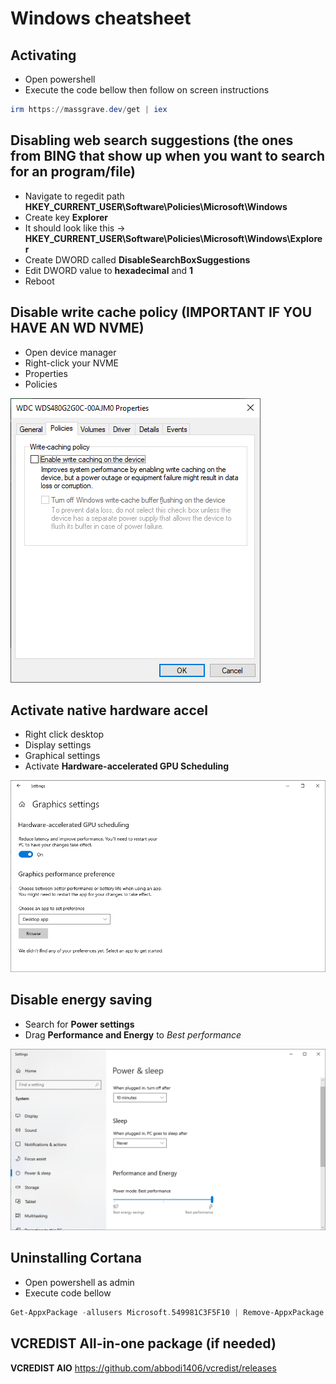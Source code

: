 # Windows cheatsheet

## Activating
- Open powershell
- Execute the code bellow then follow on screen instructions
```powershell
irm https://massgrave.dev/get | iex
```

## Disabling web search suggestions (the ones from BING that show up when you want to search for an program/file)
- Navigate to regedit path **HKEY_CURRENT_USER\Software\Policies\Microsoft\Windows**
- Create key **Explorer**
- It should look like this -> **HKEY_CURRENT_USER\Software\Policies\Microsoft\Windows\Explorer**
- Create DWORD called **DisableSearchBoxSuggestions**
- Edit DWORD value to **hexadecimal** and **1**
- Reboot

## Disable write cache policy (IMPORTANT IF YOU HAVE AN WD NVME)
- Open device manager
- Right-click your NVME
- Properties
- Policies
<img src="https://raw.githubusercontent.com/pedrobartolini/new-windows-guide/main/write-cache.png" width="400">

## Activate native hardware accel
- Right click desktop
- Display settings
- Graphical settings
- Activate **Hardware-accelerated GPU Scheduling**
<img src="https://raw.githubusercontent.com/pedrobartolini/new-windows-guide/main/hardware-accel.png" width="800">

## Disable energy saving
- Search for **Power settings**
- Drag **Performance and Energy** to *Best performance*
<img src="https://raw.githubusercontent.com/pedrobartolini/new-windows-guide/main/power-settings.png" width="800">

## Uninstalling Cortana
- Open powershell as admin
- Execute code bellow
```powershell
Get-AppxPackage -allusers Microsoft.549981C3F5F10 | Remove-AppxPackage
```

## VCREDIST All-in-one package (if needed)
**VCREDIST AIO** https://github.com/abbodi1406/vcredist/releases
